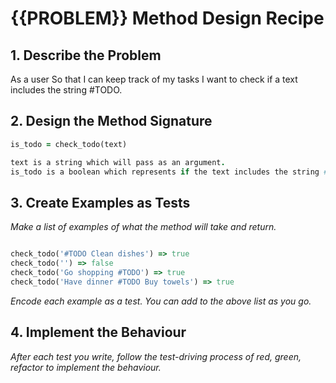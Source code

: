 # {{PROBLEM}} Method Design Recipe

## 1. Describe the Problem

As a user
So that I can keep track of my tasks
I want to check if a text includes the string #TODO.

## 2. Design the Method Signature

```ruby
is_todo = check_todo(text)

text is a string which will pass as an argument.
is_todo is a boolean which represents if the text includes the string #TODO
```

## 3. Create Examples as Tests

_Make a list of examples of what the method will take and return._

```ruby

check_todo('#TODO Clean dishes') => true
check_todo('') => false
check_todo('Go shopping #TODO') => true
check_todo('Have dinner #TODO Buy towels') => true

```

_Encode each example as a test. You can add to the above list as you go._

## 4. Implement the Behaviour

_After each test you write, follow the test-driving process of red, green, refactor to implement the behaviour._
